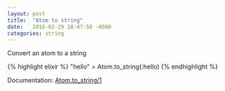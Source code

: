 ```yaml
---
layout: post
title:  "Atom to string"
date:   2016-02-29 18:47:58 -0600
categories: string
---
```

Convert an atom to a string

{% highlight elixir %}
"hello" = Atom.to_string(:hello)
{% endhighlight %}

Documentation: [Atom.to_string/1](https://hexdocs.pm/elixir/Atom.html#to_string/1)
